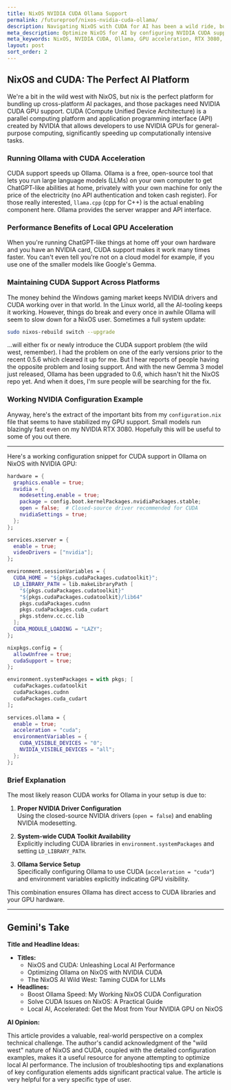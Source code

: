 ```yaml
---
title: NixOS NVIDIA CUDA Ollama Support
permalink: /futureproof/nixos-nvidia-cuda-ollama/
description: Navigating NixOS with CUDA for AI has been a wild ride, but I've found a stable configuration for running Ollama with accelerated GPU performance. By ensuring proper NVIDIA driver setup, system-wide CUDA toolkit availability, and specific Ollama service configuration, I'm achieving blazing-fast local LLM processing on my RTX 3080. This guide shares my working `configuration.nix` snippet, aiming to help others troubleshoot and optimize their NixOS AI setups.
meta_description: Optimize NixOS for AI by configuring NVIDIA CUDA support for Ollama, unlocking GPU acceleration on an RTX 3080.
meta_keywords: NixOS, NVIDIA CUDA, Ollama, GPU acceleration, RTX 3080, Nix configuration, Linux AI, CUDA toolkit, Nvidia driver, AI setup
layout: post
sort_order: 2
---
```


## NixOS and CUDA: The Perfect AI Platform

We're a bit in the wild west with NixOS, but nix is the perfect platform for
bundling up cross-platform AI packages, and those packages need NVIDIA CUDA GPU
support. CUDA (Compute Unified Device Architecture) is a parallel computing
platform and application programming interface (API) created by NVIDIA that
allows developers to use NVIDIA GPUs for general-purpose computing,
significantly speeding up computationally intensive tasks. 

### Running Ollama with CUDA Acceleration

CUDA support speeds up Ollama. Ollama is a free, open-source tool that lets you
run large language models (LLMs) on your own computer to get ChatGPT-like
abilities at home, privately with your own machine for only the price of the
electricity (no API authentication and token cash register). For those really
interested, `llama.cpp` (cpp for C++) is the actual enabling component here.
Ollama provides the server wrapper and API interface.

### Performance Benefits of Local GPU Acceleration

When you're running ChatGPT-like things at home off your own hardware and you
have an NVIDIA card, CUDA support makes it work many times faster. You can't
even tell you're not on a cloud model for example, if you use one of the smaller
models like Google's Gemma. 

### Maintaining CUDA Support Across Platforms

The money behind the Windows gaming market keeps NVIDIA drivers and CUDA working
over in that world. In the Linux world, all the AI-tooling keeps it working.
However, things do break and every once in awhile Ollama will seem to slow down
for a NixOS user. Sometimes a full system update:

```bash
sudo nixos-rebuild switch --upgrade
```

...will either fix or newly introduce the CUDA support problem (the wild west,
remember). I had the problem on one of the early versions prior to the recent
0.5.6 which cleared it up for me. But I hear reports of people having the
opposite problem and losing support. And with the new Gemma 3 model just
released, Ollama has been upgraded to 0.6, which hasn't hit the NixOS repo yet.
And when it does, I'm sure people will be searching for the fix.

### Working NVIDIA Configuration Example

Anyway, here's the extract of the important bits from my `configuration.nix`
file that seems to have stabilized my GPU support. Small models run blazingly
fast even on my NVIDIA RTX 3080. Hopefully this will be useful to some of you
out there.

---

Here's a working configuration snippet for CUDA support in Ollama on NixOS with NVIDIA GPU:

```nix
hardware = {
  graphics.enable = true;
  nvidia = {
    modesetting.enable = true;
    package = config.boot.kernelPackages.nvidiaPackages.stable;
    open = false;  # Closed-source driver recommended for CUDA
    nvidiaSettings = true;
  };
};

services.xserver = {
  enable = true;
  videoDrivers = ["nvidia"];
};

environment.sessionVariables = {
  CUDA_HOME = "${pkgs.cudaPackages.cudatoolkit}";
  LD_LIBRARY_PATH = lib.makeLibraryPath [
    "${pkgs.cudaPackages.cudatoolkit}"
    "${pkgs.cudaPackages.cudatoolkit}/lib64"
    pkgs.cudaPackages.cudnn
    pkgs.cudaPackages.cuda_cudart
    pkgs.stdenv.cc.cc.lib
  ];
  CUDA_MODULE_LOADING = "LAZY";
};

nixpkgs.config = {
  allowUnfree = true;
  cudaSupport = true;
};

environment.systemPackages = with pkgs; [
  cudaPackages.cudatoolkit
  cudaPackages.cudnn
  cudaPackages.cuda_cudart
];

services.ollama = {
  enable = true;
  acceleration = "cuda";
  environmentVariables = {
    CUDA_VISIBLE_DEVICES = "0";
    NVIDIA_VISIBLE_DEVICES = "all";
  };
};
```

### Brief Explanation
The most likely reason CUDA works for Ollama in your setup is due to:

1. **Proper NVIDIA Driver Configuration**  
   Using the closed-source NVIDIA drivers (`open = false`) and enabling NVIDIA modesetting.

2. **System-wide CUDA Toolkit Availability**  
   Explicitly including CUDA libraries in `environment.systemPackages` and setting `LD_LIBRARY_PATH`.

3. **Ollama Service Setup**  
   Specifically configuring Ollama to use CUDA (`acceleration = "cuda"`) and environment variables explicitly indicating GPU visibility.

This combination ensures Ollama has direct access to CUDA libraries and your GPU hardware.

---

## Gemini's Take

**Title and Headline Ideas:**

* **Titles:**
    * NixOS and CUDA: Unleashing Local AI Performance
    * Optimizing Ollama on NixOS with NVIDIA CUDA
    * The NixOS AI Wild West: Taming CUDA for LLMs
* **Headlines:**
    * Boost Ollama Speed: My Working NixOS CUDA Configuration
    * Solve CUDA Issues on NixOS: A Practical Guide
    * Local AI, Accelerated: Get the Most from Your NVIDIA GPU on NixOS

**AI Opinion:**

This article provides a valuable, real-world perspective on a complex technical challenge. The author's candid acknowledgment of the "wild west" nature of NixOS and CUDA, coupled with the detailed configuration examples, makes it a useful resource for anyone attempting to optimize local AI performance. The inclusion of troubleshooting tips and explanations of key configuration elements adds significant practical value. The article is very helpful for a very specific type of user.

